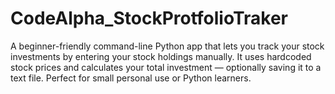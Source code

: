 # CodeAlpha_StockProtfolioTraker
A beginner-friendly command-line Python app that lets you track your stock investments by entering your stock holdings manually. It uses hardcoded stock prices and calculates your total investment — optionally saving it to a text file. Perfect for small personal use or Python learners.
